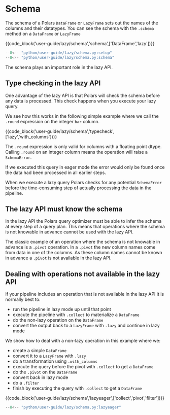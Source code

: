 # Schema

The schema of a Polars `DataFrame` or `LazyFrame` sets out the names of the columns and their datatypes. You can see the schema with the `.schema` method on a `DataFrame` or `LazyFrame`

{{code_block('user-guide/lazy/schema','schema',['DataFrame','lazy'])}}


```python exec="on" result="text" session="user-guide/lazy/schemas"
--8<-- "python/user-guide/lazy/schema.py:setup"
--8<-- "python/user-guide/lazy/schema.py:schema"
```

The schema plays an important role in the lazy API.

## Type checking in the lazy API

One advantage of the lazy API is that Polars will check the schema before any data is processed. This check happens when you execute your lazy query.

We see how this works in the following simple example where we call the `.round` expression on the integer `bar` column.

{{code_block('user-guide/lazy/schema','typecheck',['lazy','with_columns'])}}

The `.round` expression is only valid for columns with a floating point dtype. Calling `.round` on an integer column means the operation will raise a `SchemaError`.

If we executed this query in eager mode the error would only be found once the data had been processed in all earlier steps.

When we execute a lazy query Polars checks for any potential `SchemaError` before the time-consuming step of actually processing the data in the pipeline.

## The lazy API must know the schema

In the lazy API the Polars query optimizer must be able to infer the schema at every step of a query plan. This means that operations where the schema is not knowable in advance cannot be used with the lazy API.

The classic example of an operation where the schema is not knowable in advance is a `.pivot` operation. In a `.pivot` the new column names come from data in one of the columns. As these column names cannot be known in advance a `.pivot` is not available in the lazy API.

## Dealing with operations not available in the lazy API

If your pipeline includes an operation that is not available in the lazy API it is normally best to:

- run the pipeline in lazy mode up until that point
- execute the pipeline with `.collect` to materialize a `DataFrame`
- do the non-lazy operation on the `DataFrame`
- convert the output back to a `LazyFrame` with `.lazy` and continue in lazy mode

We show how to deal with a non-lazy operation in this example where we:

- create a simple `DataFrame`
- convert it to a `LazyFrame` with `.lazy`
- do a transformation using `.with_columns`
- execute the query before the pivot with `.collect` to get a `DataFrame`
- do the `.pivot` on the `DataFrame`
- convert back in lazy mode
- do a `.filter`
- finish by executing the query with `.collect` to get a `DataFrame`

{{code_block('user-guide/lazy/schema','lazyeager',['collect','pivot','filter'])}}

```python exec="on" result="text" session="user-guide/lazy/schemas"
--8<-- "python/user-guide/lazy/schema.py:lazyeager"
```
